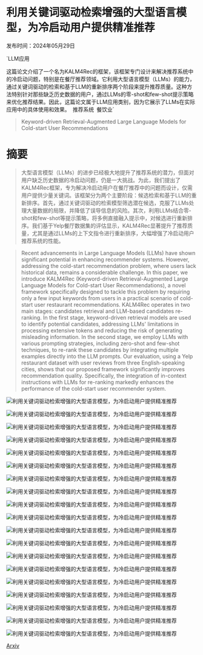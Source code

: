 # 利用关键词驱动检索增强的大型语言模型，为冷启动用户提供精准推荐

发布时间：2024年05月29日

`LLM应用

这篇论文介绍了一个名为KALM4Rec的框架，该框架专门设计来解决推荐系统中的冷启动问题，特别是在餐厅推荐领域。它利用大型语言模型（LLMs）的能力，通过关键词驱动的检索和基于LLM的重新排序两个阶段来提升推荐质量。这种方法特别针对那些缺乏历史数据的用户，通过LLMs的零-shot和few-shot提示策略来优化推荐结果。因此，这篇论文属于LLM应用类别，因为它展示了LLMs在实际应用中的具体使用和效果。` `推荐系统` `餐饮业`

> Keyword-driven Retrieval-Augmented Large Language Models for Cold-start User Recommendations

# 摘要

> 大型语言模型（LLMs）的进步已经极大地提升了推荐系统的潜力，但面对用户缺乏历史数据的冷启动问题，仍是一大挑战。为此，我们提出了KALM4Rec框架，专为解决冷启动用户在餐厅推荐中的问题而设计，仅需用户提供少量关键词。该框架分为两个主要阶段：候选检索和基于LLM的重新排序。首先，通过关键词驱动的检索模型筛选潜在候选，克服了LLMs处理大量数据的局限，并降低了误导信息的风险。其次，利用LLMs结合零-shot和few-shot等提示策略，将多例直接融入提示中，对候选进行重新排序。我们基于Yelp餐厅数据集的评估显示，KALM4Rec显著提升了推荐质量，尤其是通过LLMs的上下文指令进行重新排序，大幅增强了冷启动用户推荐系统的性能。

> Recent advancements in Large Language Models (LLMs) have shown significant potential in enhancing recommender systems. However, addressing the cold-start recommendation problem, where users lack historical data, remains a considerable challenge. In this paper, we introduce KALM4Rec (Keyword-driven Retrieval-Augmented Large Language Models for Cold-start User Recommendations), a novel framework specifically designed to tackle this problem by requiring only a few input keywords from users in a practical scenario of cold-start user restaurant recommendations. KALM4Rec operates in two main stages: candidates retrieval and LLM-based candidates re-ranking. In the first stage, keyword-driven retrieval models are used to identify potential candidates, addressing LLMs' limitations in processing extensive tokens and reducing the risk of generating misleading information. In the second stage, we employ LLMs with various prompting strategies, including zero-shot and few-shot techniques, to re-rank these candidates by integrating multiple examples directly into the LLM prompts. Our evaluation, using a Yelp restaurant dataset with user reviews from three English-speaking cities, shows that our proposed framework significantly improves recommendation quality. Specifically, the integration of in-context instructions with LLMs for re-ranking markedly enhances the performance of the cold-start user recommender system.

![利用关键词驱动检索增强的大型语言模型，为冷启动用户提供精准推荐](../../../paper_images/2405.19612/x1.png)

![利用关键词驱动检索增强的大型语言模型，为冷启动用户提供精准推荐](../../../paper_images/2405.19612/x2.png)

![利用关键词驱动检索增强的大型语言模型，为冷启动用户提供精准推荐](../../../paper_images/2405.19612/x3.png)

![利用关键词驱动检索增强的大型语言模型，为冷启动用户提供精准推荐](../../../paper_images/2405.19612/x4.png)

![利用关键词驱动检索增强的大型语言模型，为冷启动用户提供精准推荐](../../../paper_images/2405.19612/x5.png)

![利用关键词驱动检索增强的大型语言模型，为冷启动用户提供精准推荐](../../../paper_images/2405.19612/x6.png)

![利用关键词驱动检索增强的大型语言模型，为冷启动用户提供精准推荐](../../../paper_images/2405.19612/x7.png)

![利用关键词驱动检索增强的大型语言模型，为冷启动用户提供精准推荐](../../../paper_images/2405.19612/x8.png)

![利用关键词驱动检索增强的大型语言模型，为冷启动用户提供精准推荐](../../../paper_images/2405.19612/x9.png)

![利用关键词驱动检索增强的大型语言模型，为冷启动用户提供精准推荐](../../../paper_images/2405.19612/x10.png)

![利用关键词驱动检索增强的大型语言模型，为冷启动用户提供精准推荐](../../../paper_images/2405.19612/x11.png)

![利用关键词驱动检索增强的大型语言模型，为冷启动用户提供精准推荐](../../../paper_images/2405.19612/x12.png)

![利用关键词驱动检索增强的大型语言模型，为冷启动用户提供精准推荐](../../../paper_images/2405.19612/x13.png)

![利用关键词驱动检索增强的大型语言模型，为冷启动用户提供精准推荐](../../../paper_images/2405.19612/x14.png)

![利用关键词驱动检索增强的大型语言模型，为冷启动用户提供精准推荐](../../../paper_images/2405.19612/x15.png)

![利用关键词驱动检索增强的大型语言模型，为冷启动用户提供精准推荐](../../../paper_images/2405.19612/x16.png)

![利用关键词驱动检索增强的大型语言模型，为冷启动用户提供精准推荐](../../../paper_images/2405.19612/x17.png)

![利用关键词驱动检索增强的大型语言模型，为冷启动用户提供精准推荐](../../../paper_images/2405.19612/x18.png)

![利用关键词驱动检索增强的大型语言模型，为冷启动用户提供精准推荐](../../../paper_images/2405.19612/x19.png)

[Arxiv](https://arxiv.org/abs/2405.19612)